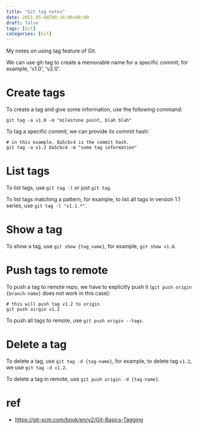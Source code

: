 ```yaml
---
title: "Git tag notes"
date: 2021-05-08T00:16:06+08:00
draft: false
tags: [Git]
categories: [Git]
---
```


My notes on using tag feature of Git.

<!--more-->

We can use git-tag to create a memorable name for a specific commit, for
example, 'v1.0', 'v2.0'.

# Create tags

To create a tag and give some information, use the following command:

```
git tag -a v1.0 -m "milestone point, blah blah"
```

To tag a specific commit, we can provide its commit hash:

```
# in this example, 8a5cbc4 is the commit hash.
git tag -a v1.2 8a5cbc4 -m "some tag information"
```

# List tags

To list tags, use `git tag -l` or just `git tag`.

To list tags matching a pattern, for example, to list all tags in version 1.1
series, use `git tag -l "v1.1.*"`.

# Show a tag

To show a tag, use `git show {tag_name}`, for example, `git show v1.0`.

# Push tags to remote

To push a tag to remote repo, we have to explicitly push it (`git push origin
{branch-name}` does not work in this case):

```
# this will push tag v1.2 to origin
git push oirgin v1.2
```

To push all tags to remote, use `git push origin --tags`.

# Delete a tag

To delete a tag, use `git tag -d {tag-name}`, for example, to delete tag `v1.2`,
we use `git tag -d v1.2`.

To delete a tag in remote, use `git push origin -d {tag-name}`.

# ref

+ https://git-scm.com/book/en/v2/Git-Basics-Tagging
